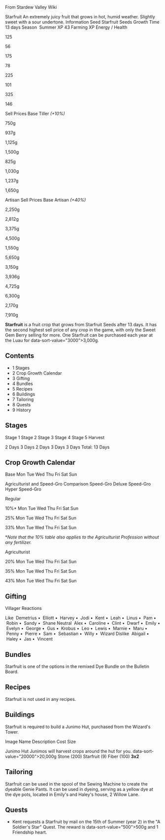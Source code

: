 From Stardew Valley Wiki

Starfruit An extremely juicy fruit that grows in hot, humid weather. Slightly sweet with a sour undertone. Information Seed Starfruit Seeds Growth Time 13 days Season  Summer XP 43 Farming XP Energy / Health

125

56

175

78

225

101

325

146

Sell Prices Base Tiller *(+10%)*

750g

937g

1,125g

1,500g

825g

1,030g

1,237g

1,650g

Artisan Sell Prices Base Artisan *(+40%)*

2,250g

2,812g

3,375g

4,500g

1,550g

5,650g

3,150g

3,936g

4,725g

6,300g

2,170g

7,910g

**Starfruit** is a fruit crop that grows from Starfruit Seeds after 13 days. It has the second highest sell price of any crop in the game, with only the Sweet Gem Berry selling for more. One Starfruit can be purchased each year at the Luau for data-sort-value="3000"&gt;3,000g.

## Contents

- 1 Stages
- 2 Crop Growth Calendar
- 3 Gifting
- 4 Bundles
- 5 Recipes
- 6 Buildings
- 7 Tailoring
- 8 Quests
- 9 History

## Stages

Stage 1 Stage 2 Stage 3 Stage 4 Stage 5 Harvest

2 Days 3 Days 2 Days 3 Days 3 Days Total: 13 Days

## Crop Growth Calendar

Base Mon Tue Wed Thu Fri Sat Sun

Agriculturist and Speed-Gro Comparison Speed-Gro Deluxe Speed-Gro Hyper Speed-Gro

Regular

10%* Mon Tue Wed Thu Fri Sat Sun

25% Mon Tue Wed Thu Fri Sat Sun

33% Mon Tue Wed Thu Fri Sat Sun

\**Note that the 10% table also applies to the Agriculturist Profession without any fertilizer.*

Agriculturist

20% Mon Tue Wed Thu Fri Sat Sun

35% Mon Tue Wed Thu Fri Sat Sun

43% Mon Tue Wed Thu Fri Sat Sun

## Gifting

Villager Reactions

Like  Demetrius •  Elliott •  Harvey •  Jodi •  Kent •  Leah •  Linus •  Pam •  Robin •  Sandy •  Shane Neutral  Alex •  Caroline •  Clint •  Dwarf •  Emily •  Evelyn •  George •  Gus •  Krobus •  Leo •  Lewis •  Marnie •  Maru •  Penny •  Pierre •  Sam •  Sebastian •  Willy •  Wizard Dislike  Abigail •  Haley •  Jas •  Vincent

## Bundles

Starfruit is one of the options in the remixed Dye Bundle on the Bulletin Board.

## Recipes

Starfruit is not used in any recipes.

## Buildings

Starfruit is required to build a Junimo Hut, purchased from the Wizard's Tower.

Image Name Description Cost Size

Junimo Hut Junimos will harvest crops around the hut for you. data-sort-value="20000"&gt;20,000g Stone (200) Starfruit (9) Fiber (100) **3x2**

## Tailoring

Starfruit can be used in the spool of the Sewing Machine to create the dyeable Genie Pants. It can be used in dyeing, serving as a yellow dye at the dye pots, located in Emily's and Haley's house, 2 Willow Lane.

## Quests

- Kent requests a Starfruit by mail on the 15th of Summer (year 2) in the "A Soldier's Star" Quest. The reward is data-sort-value="500"&gt;500g and 1 Friendship heart.